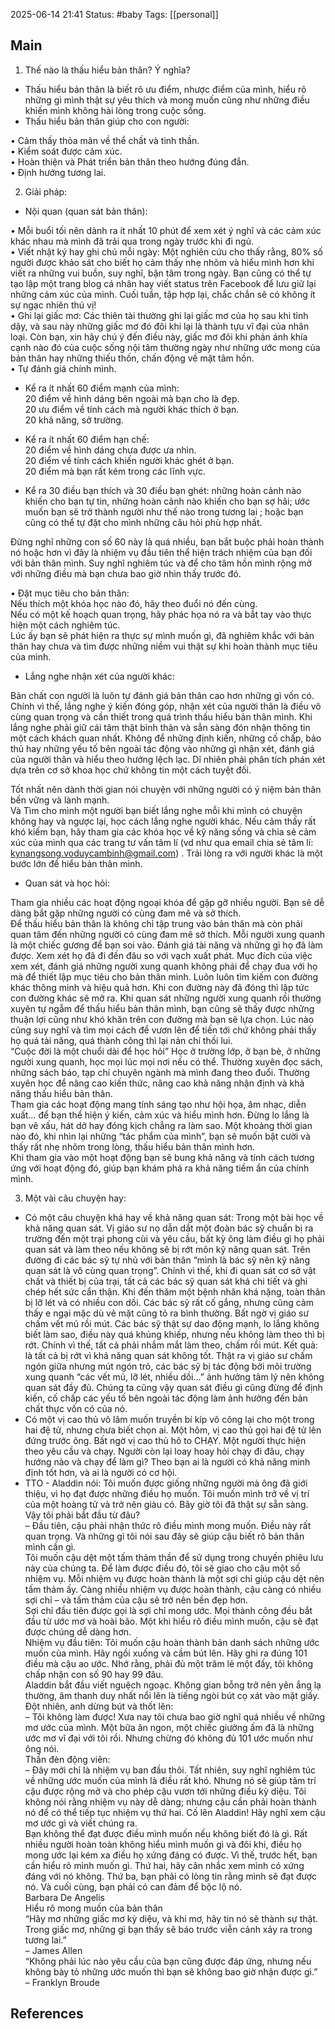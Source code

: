 2025-06-14 21:41
Status: #baby
Tags: [[personal]]
## Main


1. Thế nào là thấu hiểu bản thân? Ý nghĩa?  
  
- Thấu hiểu bản thân là biết rõ ưu điểm, nhược điểm của mình, hiểu rõ những gì mình thật sự yêu thích và mong muốn cũng như những điều khiến mình không hài lòng trong cuộc sống.  
- Thấu hiểu bản thân giúp cho con người:  
  
• Cảm thấy thỏa mãn về thể chất và tinh thần.  
• Kiểm soát được cảm xúc.  
• Hoàn thiện và Phát triển bản thân theo hướng đúng đắn.  
• Định hướng tương lai.  
  
2. Giải pháp:  
  
- Nội quan (quan sát bản thân):  
  
• Mỗi buổi tối nên dành ra ít nhất 10 phút để xem xét ý nghĩ và các cảm xúc khác nhau mà mình đã trải qua trong ngày trước khi đi ngủ.  
• Viết nhật ký hay ghi chú mỗi ngày: Một nghiên cứu cho thấy rằng, 80% số người được khảo sát cho biết họ cảm thấy nhẹ nhõm và hiểu mình hơn khi viết ra những vui buồn, suy nghĩ, bận tâm trong ngày. Bạn cũng có thể tự tạo lập một trang blog cá nhân hay viết status trên Facebook để lưu giữ lại những cảm xúc của mình. Cuối tuần, tập hợp lại, chắc chắn sẽ có không ít sự ngạc nhiên thú vị!  
• Ghi lại giấc mơ: Các thiên tài thường ghi lại giấc mơ của họ sau khi tỉnh dậy, và sau này những giấc mơ đó đôi khi lại là thành tựu vĩ đại của nhân loại. Còn bạn, xin hãy chú ý đến điều này, giấc mơ đôi khi phản ánh khía cạnh nào đó của cuộc sống nội tâm thường ngày như những ước mong của bản thân hay những thiếu thốn, chấn động về mặt tâm hồn.  
• Tự đánh giá chính mình.  
+ Kể ra ít nhất 60 điểm mạnh của mình:  
20 điểm về hình dáng bên ngoài mà bạn cho là đẹp.  
20 ưu điểm về tính cách mà người khác thích ở bạn.  
20 khả năng, sở trường.  
+ Kể ra ít nhất 60 điểm hạn chế:  
20 điểm về hình dáng chưa được ưa nhìn.  
20 điểm về tính cách khiến người khác ghét ở bạn.  
20 điểm mà bạn rất kém trong các lĩnh vực.  
  
+ Kể ra 30 điều bạn thích và 30 điều bạn ghét: những hoàn cảnh nào khiến cho bạn tự tin, những hoàn cảnh nào khiến cho bạn sợ hãi; ước muốn bạn sẽ trở thành người như thế nào trong tương lai ; hoặc bạn cũng có thể tự đặt cho mình những câu hỏi phù hợp nhất.  
  
Đừng nghĩ những con số 60 này là quá nhiều, bạn bắt buộc phải hoàn thành nó hoặc hơn vì đây là nhiệm vụ đầu tiên thể hiện trách nhiệm của bạn đối với bản thân mình. Suy nghĩ nghiêm túc và để cho tâm hồn mình rộng mở với những điều mà bạn chưa bao giờ nhìn thấy trước đó.  
  
• Đặt mục tiêu cho bản thân:  
Nếu thích một khóa học nào đó, hãy theo đuổi nó đến cùng.  
Nếu có một kế hoạch quan trọng, hãy phác họa nó ra và bắt tay vào thực hiện một cách nghiêm túc.  
Lúc ấy bạn sẽ phát hiện ra thực sự mình muốn gì, đã nghiêm khắc với bản thân hay chưa và tìm được những niềm vui thật sự khi hoàn thành mục tiêu của mình.  
  
- Lắng nghe nhận xét của người khác:  
  
Bản chất con người là luôn tự đánh giá bản thân cao hơn những gì vốn có. Chính vì thế, lắng nghe ý kiến đóng góp, nhận xét của người thân là điều vô cùng quan trọng và cần thiết trong quá trình thấu hiểu bản thân mình. Khi lắng nghe phải giữ cái tâm thật bình thản và sẳn sàng đón nhận thông tin một cách khách quan nhất. Không để những định kiến, những cố chấp, bảo thủ hay những yếu tố bên ngoài tác động vào những gì nhận xét, đánh giá của người thân và hiểu theo hướng lệch lạc. Dĩ nhiên phải phân tích phán xét dựa trên cơ sở khoa học chứ không tin một cách tuyệt đối.  
  
Tốt nhất nên dành thời gian nói chuyện với những người có ý niệm bản thân bền vững và lành mạnh.  
Và Tìm cho mình một người bạn biết lắng nghe mỗi khi mình có chuyện không hay và ngược lại, học cách lắng nghe người khác. Nếu cảm thấy rất khó kiếm bạn, hãy tham gia các khóa học về kỹ năng sống và chia sẻ cảm xúc của mình qua các trang tư vấn tâm lí (vd như qua email chia sẻ tâm lí: kynangsong.voduycambinh@gmail.com) . Trải lòng ra với người khác là một bước lớn để hiểu bản thân mình.  
  
- Quan sát và học hỏi:  
  
Tham gia nhiều các hoạt động ngoại khóa để gặp gỡ nhiều người. Bạn sẽ dễ dàng bắt gặp những người có cùng đam mê và sở thích.  
Để thấu hiểu bản thân là không chỉ tập trung vào bản thân mà còn phải quan tâm đến những người có cùng đam mê sở thích. Mỗi người xung quanh là một chiếc gương để bạn soi vào. Đánh giá tài năng và những gì họ đã làm được. Xem xét họ đã đi đến đâu so với vạch xuất phát. Mục đích của việc xem xét, đánh giá những người xung quanh không phải để chạy đua với họ mà để thiết lập mục tiêu cho bản thân mình. Luôn luôn tìm kiếm con đường khác thông minh và hiệu quả hơn. Khi con đường này đã đóng thì lập tức con đường khác sẽ mở ra. Khi quan sát những người xung quanh rồi thường xuyên tự ngẫm để thấu hiểu bản thân mình, bạn cũng sẽ thấy được những thuận lợi cũng như khó khăn trên con đường mà bạn sẽ lựa chọn. Lúc nào cũng suy nghĩ và tìm mọi cách để vươn lên để tiến tới chứ không phải thấy họ quá tài năng, quá thành công thì lại nản chí thối lui.  
“Cuộc đời là một chuổi dài để học hỏi” Học ở trường lớp, ở bạn bè, ở những người xung quanh, học mọi lúc mọi nơi nếu có thể. Thường xuyên đọc sách, những sách báo, tạp chí chuyên ngành mà mình đang theo đuổi. Thường xuyên học để nâng cao kiến thức, nâng cao khả năng nhận định và khả năng thấu hiểu bản thân.  
Tham gia các hoạt động mang tính sáng tạo như hội họa, âm nhạc, diễn xuất… để bạn thể hiện ý kiến, cảm xúc và hiểu mình hơn. Đừng lo lắng là bạn vẽ xấu, hát dở hay đóng kịch chẳng ra làm sao. Một khoảng thời gian nào đó, khi nhìn lại những “tác phẩm của mình”, bạn sẽ muốn bật cười và thấy rất nhẹ nhõm trong lòng, thấu hiểu bản thân mình hơn.  
Khi tham gia vào một hoạt động bạn sẽ bung khả năng và tính cách tương ứng với hoạt động đó, giúp bạn khám phá ra khả năng tiềm ẩn của chính mình.  
  
3. Một vài câu chuyện hay:  
- Có một câu chuyện khá hay về khả năng quan sát: Trong một bài học về khả năng quan sát. Vị giáo sư nọ dẫn dắt một đoàn bác sỹ chuẩn bị ra trường đến một trại phong cùi và yêu cầu, bất kỳ ông làm điều gì họ phải quan sát và làm theo nếu không sẽ bị rớt môn kỹ năng quan sát. Trên đường đi các bác sỹ tự nhủ với bản thân “mình là bác sỹ nên kỹ năng quan sát là vô cùng quan trọng”. Chính vì thế, khi đi quan sát cơ sở vật chất và thiết bị của trại, tất cả các bác sỹ quan sát khá chi tiết và ghi chép hết sức cẩn thận. Khi đến thăm một bệnh nhân khá nặng, toàn thân bị lỡ lét và có nhiều con dồi. Các bác sỹ rất cố gắng, nhưng cũng cảm thấy e ngại mặc dù vẻ mặt cũng tỏ ra bình thường. Bất ngờ vị giáo sư chấm vết mủ rồi mút. Các bác sỹ thật sự dao động mạnh, lo lắng không biết làm sao, điều này quá khủng khiếp, nhưng nếu không làm theo thì bị rớt. Chính vì thế, tất cả phải nhắm mắt làm theo, chấm rồi mút. Kết quả: là tất cả bị rớt vì khả năng quan sát không tốt. Thật ra vị giáo sư chấm ngón giữa nhưng mút ngón trỏ, các bác sỹ bị tác động bởi môi trường xung quanh “các vết mủ, lỡ lét, nhiều dồi…” ảnh hưởng tâm lý nên không quan sát đầy đủ. Chúng ta cũng vậy quan sát điều gì cũng đừng để định kiến, cố chấp các yếu tố bên ngoài tác động làm ảnh hưởng đến bản chất thực vốn có của nó.  
- Có một vị cao thủ võ lâm muốn truyền bí kíp võ công lại cho một trong hai đệ tử, nhưng chưa biết chọn ai. Một hôm, vị cao thủ gọi hai đệ tử lên đứng trước ông. Bất ngờ vị cao thủ hô to CHẠY. Một người thực hiện theo yêu cầu và chạy. Người còn lại loay hoay hỏi chạy đi đâu, chạy hướng nào và chạy để làm gì? Theo bạn ai là người có khả năng minh định tốt hơn, và ai là người có cơ hội.  
- TTO - Aladdin nói: Tôi muốn được giống những người mà ông đã giới thiệu, vì họ đạt được những điều họ muốn. Tôi muốn mình trở về vị trí của một hoàng tử và trở nên giàu có. Bây giờ tôi đã thật sự sẵn sàng. Vậy tôi phải bắt đầu từ đâu?  
– Đầu tiên, cậu phải nhận thức rõ điều mình mong muốn. Điều này rất quan trọng. Và những gì tôi nói sau đây sẽ giúp cậu biết rõ bản thân mình cần gì.  
Tôi muốn cậu dệt một tấm thảm thần để sử dụng trong chuyến phiêu lưu này của chúng ta. Để làm được điều đó, tôi sẽ giao cho cậu một số nhiệm vụ. Mỗi nhiệm vụ được hoàn thành là một sợi chỉ giúp cậu dệt nên tấm thảm ấy. Càng nhiều nhiệm vụ được hoàn thành, cậu càng có nhiều sợi chỉ – và tấm thảm của cậu sẽ trở nên bền đẹp hơn.  
Sợi chỉ đầu tiên được gọi là sợi chỉ mong ước. Mọi thành công đều bắt đầu từ ước mơ và hoài bão. Một khi hiểu rõ điều mình muốn, cậu sẽ đạt được chúng dễ dàng hơn.  
Nhiệm vụ đầu tiên: Tôi muốn cậu hoàn thành bản danh sách những ước muốn của mình. Hãy ngồi xuống và cầm bút lên. Hãy ghi ra đúng 101 điều mà cậu ao ước. Nhớ rằng, phải đủ một trăm lẻ một đấy, tôi không chấp nhận con số 90 hay 99 đâu.  
Aladdin bắt đầu viết nguệch ngoạc. Không gian bỗng trở nên yên ắng lạ thường, âm thanh duy nhất nổi lên là tiếng ngòi bút cọ xát vào mặt giấy. Đột nhiên, anh dừng bút và thốt lên:  
– Tôi không làm được! Xưa nay tôi chưa bao giờ nghĩ quá nhiều về những mơ ước của mình. Một bữa ăn ngon, một chiếc giường ấm đã là những ước mơ vĩ đại với tôi rồi. Nhưng chừng đó không đủ 101 ước muốn như ông nói.  
Thần đèn động viên:  
– Đây mới chỉ là nhiệm vụ ban đầu thôi. Tất nhiên, suy nghĩ nghiêm túc về những ước muốn của mình là điều rất khó. Nhưng nó sẽ giúp tâm trí cậu được rộng mở và cho phép cậu vươn tới những điều kỳ diệu. Tôi không nói rằng nhiệm vụ này dễ dàng; nhưng cậu cần phải hoàn thành nó để có thể tiếp tục nhiệm vụ thứ hai. Cố lên Aladdin! Hãy nghĩ xem cậu mơ ước gì và viết chúng ra.  
Bạn không thể đạt được điều mình muốn nếu không biết đó là gì. Rất nhiều người hoàn toàn không hiểu mình muốn gì và đôi khi, điều họ mong ước lại kém xa điều họ xứng đáng có được. Vì thế, trước hết, bạn cần hiểu rõ mình muốn gì. Thứ hai, hãy cân nhắc xem mình có xứng đáng với nó không. Thứ ba, bạn phải có lòng tin rằng mình sẽ đạt được nó. Và cuối cùng, bạn phải có can đảm để bộc lộ nó.  
Barbara De Angelis  
Hiểu rõ mong muốn của bản thân  
“Hãy mơ những giấc mơ kỳ diệu, và khi mơ, hãy tin nó sẽ thành sự thật.  
Trong giấc mơ, những gì bạn thấy sẽ báo trước viễn cảnh xảy ra trong tương lai.”  
– James Allen  
“Không phải lúc nào yêu cầu của bạn cũng được đáp ứng, nhưng nếu không bày tỏ những ước muốn thì bạn sẽ không bao giờ nhận được gì.”  
– Franklyn Broude

## References
